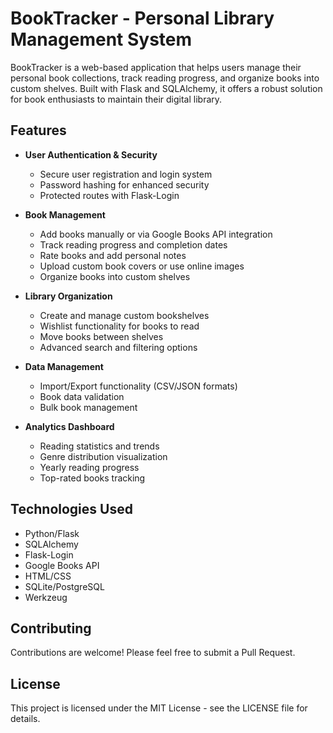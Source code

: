 # BookTracker - Personal Library Management System

BookTracker is a web-based application that helps users manage their personal book collections, track reading progress, and organize books into custom shelves. Built with Flask and SQLAlchemy, it offers a robust solution for book enthusiasts to maintain their digital library.

## Features

- **User Authentication & Security**
  - Secure user registration and login system
  - Password hashing for enhanced security
  - Protected routes with Flask-Login

- **Book Management**
  - Add books manually or via Google Books API integration
  - Track reading progress and completion dates
  - Rate books and add personal notes
  - Upload custom book covers or use online images
  - Organize books into custom shelves

- **Library Organization**
  - Create and manage custom bookshelves
  - Wishlist functionality for books to read
  - Move books between shelves
  - Advanced search and filtering options

- **Data Management**
  - Import/Export functionality (CSV/JSON formats)
  - Book data validation
  - Bulk book management

- **Analytics Dashboard**
  - Reading statistics and trends
  - Genre distribution visualization
  - Yearly reading progress
  - Top-rated books tracking



## Technologies Used

- Python/Flask
- SQLAlchemy
- Flask-Login
- Google Books API
- HTML/CSS
- SQLite/PostgreSQL
- Werkzeug

## Contributing

Contributions are welcome! Please feel free to submit a Pull Request.

## License

This project is licensed under the MIT License - see the LICENSE file for details.